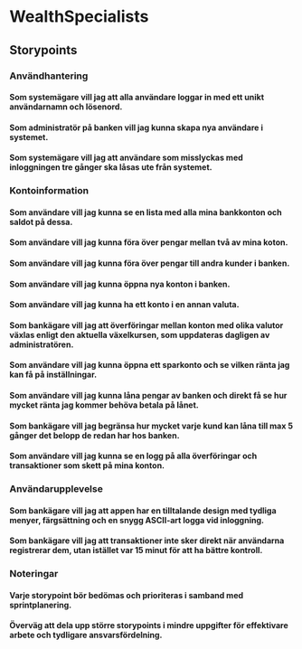 # WealthSpecialists
## Storypoints
### Användhantering

#### Som systemägare vill jag att alla användare loggar in med ett unikt användarnamn och lösenord.
#### Som administratör på banken vill jag kunna skapa nya användare i systemet.
#### Som systemägare vill jag att användare som misslyckas med inloggningen tre gånger ska låsas ute från systemet.

### Kontoinformation

#### Som användare vill jag kunna se en lista med alla mina bankkonton och saldot på dessa.
#### Som användare vill jag kunna föra över pengar mellan två av mina koton.
#### Som användare vill jag kunna föra över pengar till andra kunder i banken.
#### Som användare vill jag kunna öppna nya konton i banken. 
#### Som användare vill jag kunna ha ett konto i en annan valuta.
#### Som bankägare vill jag att överföringar mellan konton med olika valutor växlas enligt den aktuella växelkursen, som uppdateras dagligen av administratören.
#### Som användare vill jag kunna öppna ett sparkonto och se vilken ränta jag kan få på inställningar. 
#### Som användare vill jag kunna låna pengar av banken och direkt få se hur mycket ränta jag kommer behöva betala på lånet. 
#### Som bankägare vill jag begränsa hur mycket varje kund kan låna till max 5 gånger det belopp de redan har hos banken.
#### Som användare vill jag kunna se en logg på alla överföringar och transaktioner som skett på mina konton.

### Användarupplevelse

#### Som bankägare vill jag att appen har en tilltalande design med tydliga menyer, färgsättning och en snygg ASCII-art logga vid inloggning.
#### Som bankägare vill jag att transaktioner inte sker direkt när användarna registrerar dem, utan istället var 15 minut för att ha bättre kontroll.

### Noteringar

#### Varje storypoint bör bedömas och prioriteras i samband med sprintplanering.
#### Överväg att dela upp större storypoints i mindre uppgifter för effektivare arbete och tydligare ansvarsfördelning.
